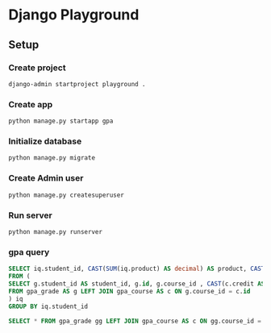 # Django Playground

## Setup
### Create project
```
django-admin startproject playground .
```

### Create app
```
python manage.py startapp gpa
```

### Initialize database
```
python manage.py migrate
```

### Create Admin user
```
python manage.py createsuperuser
```

### Run server
```
python manage.py runserver
```

### gpa query
```sql
SELECT iq.student_id, CAST(SUM(iq.product) AS decimal) AS product, CAST(SUM(iq.credit) AS decimal) AS credit, CAST(SUM(iq.product) AS decimal) / CAST(SUM(iq.credit) AS decimal) AS gpa
FROM (
SELECT g.student_id AS student_id, g.id, g.course_id , CAST(c.credit AS decimal) AS credit, c.credit * g.grade AS product 
FROM gpa_grade AS g LEFT JOIN gpa_course AS c ON g.course_id = c.id
) iq
GROUP BY iq.student_id

SELECT * FROM gpa_grade gg LEFT JOIN gpa_course AS c ON gg.course_id = c.id ;
```
